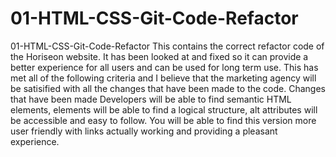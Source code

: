 # 01-HTML-CSS-Git-Code-Refactor
01-HTML-CSS-Git-Code-Refactor This contains the correct refactor code of the Horiseon website. It has been looked at and fixed so it can provide a better experience for all users and can be used for long term use.  This has met all of the following criteria and I believe that the marketing agency will be satisified with all the changes that have been made to the code.  Changes that have been made  Developers will be able to find semantic HTML elements, elements will be able to find a logical structure, alt attributes will be accessible and easy to follow. You will be able to find this version more user friendly with links actually working and providing a pleasant experience.
